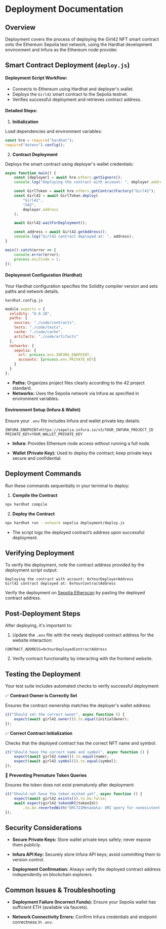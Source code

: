 # Deployment Documentation

## Overview

Deployment covers the process of deploying the Girl42 NFT smart contract onto the Ethereum Sepolia test network, using the Hardhat development environment and Infura as the Ethereum node provider.

## Smart Contract Deployment (`deploy.js`)

#### Deployment Script Workflow:

- Connects to Ethereum using Hardhat and deployer's wallet.
- Deploys the `Girl42` smart contract to the Sepolia testnet.
- Verifies successful deployment and retrieves contract address.

#### Detailed Steps:

1. **Initialization**

Load dependencies and environment variables:

```javascript
const hre = require("hardhat");
require("dotenv").config();
```

2. **Contract Deployment**

Deploys the smart contract using deployer's wallet credentials:

```javascript
async function main() {
    const [deployer] = await hre.ethers.getSigners();
    console.log("Deploying the contract with account: ", deployer.address);

    const GirlToken = await hre.ethers.getContractFactory("Girl42");
    const Girl42 = await GirlToken.deploy(
        "Girl42",
        "G42",
        deployer.address
    );

    await Girl42.waitForDeployment();

    const address = await Girl42.getAddress();
    console.log("Girl42 contract deployed at: ", address);
}

main().catch(error => {
    console.error(error);
    process.exitCode = 1;
});
```

#### Deployment Configuration (Hardhat)

Your Hardhat configuration specifies the Solidity compiler version and sets paths and network details.

`hardhat.config.js`

```javascript
module.exports = {
  solidity: "0.8.28",
  paths: {
    sources: "./code/contracts",
    tests: "./code/tests",
    cache: "./code/cache",
    artifacts: "./code/artifacts"
  },
  networks: {
    sepolia: {
      url: process.env.INFURA_ENDPOINT,
      accounts: [process.env.PRIVATE_KEY]
    }
  }
};
```

- **Paths:** Organizes project files clearly according to the 42 project standard.
- **Networks:** Uses the Sepolia network via Infura as specified in environment variables.

#### Environment Setup (Infura & Wallet)

Ensure your `.env` file includes Infura and wallet private key details:

```plaintext
INFURA_ENDPOINT=https://sepolia.infura.io/v3/YOUR_INFURA_PROJECT_ID
PRIVATE_KEY=YOUR_WALLET_PRIVATE_KEY
```
- **Infura:** Provides Ethereum node access without running a full node.

- **Wallet (Private Key):** Used to deploy the contract; keep private keys secure and confidential.

## Deployment Commands

Run these commands sequentially in your terminal to deploy:

1. **Compile the Contract**

```bash
npx hardhat compile
```

2. **Deploy the Contract**

```bash
npx hardhat run --network sepolia deployment/deploy.js
```
- The script logs the deployed contract’s address upon successful deployment.

## Verifying Deployment

To verify the deployment, note the contract address provided by the deployment script output:

```plaintext
Deploying the contract with account: 0xYourDeployerAddress
Girl42 contract deployed at: 0xYourContractAddress
```

Verify the deployment on [Sepolia Etherscan](https://sepolia.etherscan.io/) by pasting the deployed contract address.

## Post-Deployment Steps

After deploying, it's important to:

1. Update the `.env` file with the newly deployed contract address for the website interaction:

```plaintext
CONTRACT_ADDRESS=0xYourDeployedContractAddress
```

2. Verify contract functionality by interacting with the frontend website.

## Testing the Deployment

Your test suite includes automated checks to verify successful deployment:

✅ **Contract Owner is Correctly Set**

Ensures the contract ownership matches the deployer's wallet address:

```javascript
it("Should set the correct owner", async function () {
    expect(await girl42.owner()).to.equal(initialOwner);
});
```

✅ **Correct Contract Initialization**

Checks that the deployed contract has the correct NFT name and symbol:

```javascript
it("Should have the correct name and symbol", async function () {
    expect(await girl42.name()).to.equal(name);
    expect(await girl42.symbol()).to.equal(symbol);
});
```

🚫 **Preventing Premature Token Queries**

Ensures the token does not exist prematurely after deployment:

```javascript
it("Should not have the token minted yet", async function () {
    expect(await girl42.exists()).to.be.false;
    await expect(girl42.tokenURI(tokenId))
        .to.be.revertedWith("ERC721Metadata: URI query for nonexistent token");
});
```

## Security Considerations

- **Secure Private Keys:** Store wallet private keys safely; never expose them publicly.

- **Infura API Key:** Securely store Infura API keys; avoid committing them to version control.

- **Deployment Confirmation:** Always verify the deployed contract address independently on blockchain explorers.

## Common Issues & Troubleshooting

- **Deployment Failure (Incorrect Funds):** Ensure your Sepolia wallet has sufficient ETH (available via faucets).

- **Network Connectivity Errors:** Confirm Infura credentials and endpoint correctness in `.env`.